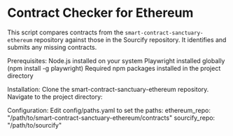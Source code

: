 # Contract Checker for Ethereum

This script compares contracts from the `smart-contract-sanctuary-ethereum` repository against those in the Sourcify repository. It identifies and submits any missing contracts.

Prerequisites:
Node.js installed on your system
Playwright installed globally (npm install -g playwright)
Required npm packages installed in the project directory

Installation:
Clone the smart-contract-sanctuary-ethereum repository.
Navigate to the project directory:

Configuration:
Edit config/paths.yaml to set the paths:
ethereum_repo: "/path/to/smart-contract-sanctuary-ethereum/contracts"
sourcify_repo: "/path/to/sourcify"
